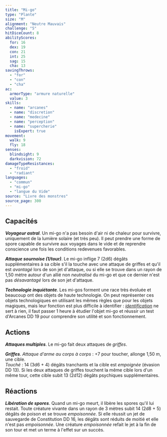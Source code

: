 ```yaml
---
title: "Mi-go"
type: "Plante"
size: "M"
alignment: "Neutre Mauvais"
challenge: "5"
hitDiceCount: 8
abilityScores:
  for: 16
  dex: 19
  con: 21
  int: 25
  sag: 15
  cha: 13
savingThrows:
  - "for"
  - "con"
  - "cha"
ac:
  armorType: "armure naturelle"
  value: 3
skills:
  - name: "arcanes"
  - name: "discretion"
  - name: "medecine"
  - name: "perception"
  - name: "supercherie"
    isExpert: true
movement:
  walk: 9
  fly: 18
senses:
  blindsight: 9
  darkvision: 72
damageTypeResistances:
  - "froid"
  - "radiant"
languages:
  - "commun"
  - "mi-go"
  - "langue du Vide"
source: "Livre des monstres"
source_page: 300
---
```

## Capacités
_**Voyageur astral**_. Un mi-go n'a pas besoin d'air ni de chaleur pour survivre, uniquement de la lumière solaire (et très peu). Il peut prendre une forme de spore capable de survivre aux voyages dans le vide et de reprendre conscience une fois les conditions redevenues favorables.

_**Attaque sournoise (1/tour)**_. Le mi-go inflige 7 (2d6) dégâts supplémentaires à sa cible s'il la touche avec une attaque de griffes et qu'il est _avantagé_ lors de son jet d'attaque, ou si elle se trouve dans un rayon de 1,50 mètre autour d'un allié non _neutralisé_ du mi-go et que ce dernier n'est pas _désavantagé_ lors de son jet d'attaque.

_**Technologie inquiétante**_. Les mi-gos forment une race très évoluée et beaucoup ont des objets de haute technologie. On peut représenter ces objets technologiques en utilisant les mêmes règles que pour les objets magiques, mais leur fonction est plus difficile à identifier : [_identification_](/grimoire/identification/) ne sert à rien, il faut passer 1 heure à étudier l'objet mi-go et réussir un test d'Arcanes DD 19 pour comprendre son utilité et son fonctionnement.

## Actions
_**Attaques multiples**_. Le mi-go fait deux attaques de _griffes_.

_**Griffes**_. _Attaque d'arme au corps à corps_ : +7 pour toucher, allonge 1,50 m, une cible.  
_Touché_ : 14 (3d6 + 4) dégâts tranchants et la cible est _empoignée_ (évasion DD 13). Si les deux attaques de griffes touchent la même cible lors d'un même tour, cette cible subit 13 (2d12) dégâts psychiques supplémentaires.

## Réactions
_**Libération de spores**_. Quand un mi-go meurt, il libère les spores qu'il lui restait. Toute créature vivante dans un rayon de 3 mètres subit 14 (2d8 + 5) dégâts de poison et se trouve _empoisonnée_. Si elle réussit un jet de sauvegarde de Constitution DD 16, les dégâts sont réduits de moitié et elle n'est pas _empoisonnée_. Une créature _empoisonnée_ refait le jet à la fin de son tour et met un terme à l'effet sur un succès.
